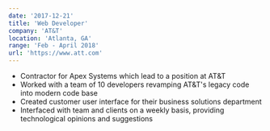 ```yaml
---
date: '2017-12-21'
title: 'Web Developer'
company: 'AT&T'
location: 'Atlanta, GA'
range: 'Feb - April 2018'
url: 'https://www.att.com'
---
```


- Contractor for Apex Systems which lead to a position at AT&T
- Worked with a team of 10 developers revamping AT&T's legacy code into modern code base
- Created customer user interface for their business solutions department
- Interfaced with team and clients on a weekly basis, providing technological opinions and suggestions
